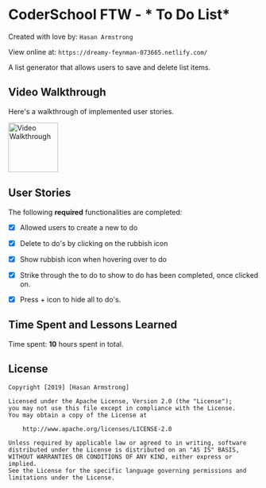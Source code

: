 # CoderSchool FTW - * To Do List*

Created with love by: `Hasan Armstrong`
  
View online at: `https://dreamy-feynman-073665.netlify.com/`
  
A list generator that allows users to save and delete list items.

## Video Walkthrough

Here's a walkthrough of implemented user stories.



<img src='http://g.recordit.co/MnoInLxH3I.gif' title='Video Walkthrough' width='100' alt='Video Walkthrough' />


## User Stories

The following **required** functionalities are completed:

* [x] Allowed users to create a new to do
* [x] Delete to do's by clicking on the rubbish icon
* [x] Show rubbish icon when hovering over to do
* [x] Strike through the to do to show to do has been completed, once clicked on.
* [x] Press + icon to hide all to do's.


## Time Spent and Lessons Learned

Time spent: **10** hours spent in total.



## License

    Copyright [2019] [Hasan Armstrong]

    Licensed under the Apache License, Version 2.0 (the "License");
    you may not use this file except in compliance with the License.
    You may obtain a copy of the License at

        http://www.apache.org/licenses/LICENSE-2.0

    Unless required by applicable law or agreed to in writing, software
    distributed under the License is distributed on an "AS IS" BASIS,
    WITHOUT WARRANTIES OR CONDITIONS OF ANY KIND, either express or implied.
    See the License for the specific language governing permissions and
    limitations under the License.